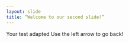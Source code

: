 ```yaml
---
layout: slide
title: “Welcome to our second slide!”
---
```

Your test adapted
Use the left arrow to go back!
